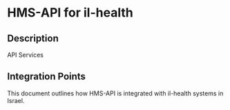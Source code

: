 # HMS-API for il-health

## Description

API Services

## Integration Points

This document outlines how HMS-API is integrated with il-health systems in Israel.
